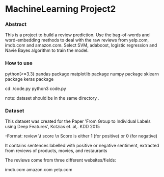 # MachineLearning Project2

### Abstract 
This is a  project to build a review prediction. Use the bag-of-words and word-embedding methods to deal with the raw reviews from yelp.com, imdb.com and amazon.com. Select SVM, adaboost, logistic regression and Navie Bayes algorithm to train the model.

### How to use
python(>=3.3)
pandas package 
matplotlib package
numpy package
sklearn package
keras package

cd ./code.py
python3 code.py

note: dataset should be in the same directory .

### Dataset
This dataset was created for the Paper 'From Group to Individual Labels using Deep Features', Kotzias et. al,. KDD 2015

-Format:
review \t score \n
Score is either 1 (for positive) or 0 (for negative)    

It contains sentences labelled with positive or negative sentiment, extracted from reviews of products, movies, and restaurants

The reviews come from three different websites/fields:

imdb.com
amazon.com
yelp.com



